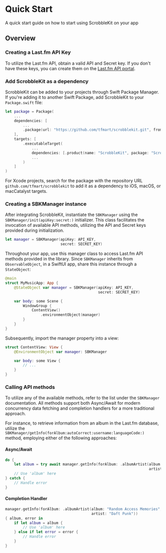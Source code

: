 # Quick Start

A quick start guide on how to start using ScrobbleKit on your app

## Overview

### Creating a Last.fm API Key

To utilize the Last.fm API, obtain a valid API and Secret key. If you don't have these keys, you can create them on the [Last.fm API portal](https://www.last.fm/api/account/create).

### Add ScrobbleKit as a dependency

ScrobbleKit can be added to your projects through Swift Package Manager. If you're adding it to another Swift Package, add ScrobbleKit to your `Package.swift` file:

```swift
let package = Package(
    ...
    dependencies: [
        ...
        .package(url: "https://github.com/tfmart/scrobblekit.git", from: "0.1.0")
    ],
    targets: [
        .executableTarget(
            ...
            dependencies: [.product(name: "ScrobbleKit", package: "ScrobbleKit")],
            ...
        )
    ]
)
```

For Xcode projects, search for the package with the repository URL `github.com/tfmart/scrobblekit` to add it as a dependency to iOS, macOS, or macCatalyst targets.

### Creating a SBKManager instance

After integrating ScrobbleKit, instantiate the ``SBKManager`` using the ``SBKManager/init(apiKey:secret:)`` initializer. This class facilitates the invocation of available API methods, utilizing the API and Secret keys provided during initialization.

```swift
let manager = SBKManager(apiKey: API_KEY,
                         secret: SECRET_KEY)
```

Throughout your app, use this manager class to access Last.fm API methods provided in the library. Since ``SBKManager`` inherits from `ObservableObject`, in a SwiftUI app, share this instance through a `StateObject`:

```swift
@main
struct MyMusicApp: App {
    @StateObject var manager = SBKManager(apiKey: API_KEY,
                                          secret: SECRET_KEY)

    var body: some Scene {
        WindowGroup {
            ContentView()
                .environmentObject(manager)
        }
    }
}
```

Subsequently, import the manager property into a view:

```swift
struct ContentView: View {
    @EnvironmentObject var manager: SBKManager

    var body: some View {
        // ...
    }
}

```

### Calling API methods

To utilize any of the available methods, refer to the list under the ``SBKManager`` documentation. All methods support both Async/Await for modern concurrency data fetching and completion handlers for a more traditional approach.

For instance, to retrieve information from an album in the Last.fm database, utilize the  ``SBKManager/getInfo(forAlbum:autoCorrect:username:languageCode:)`` method, employing either of the following approaches:

#### Async/Await

```swift
do {
    let album = try await manager.getInfo(forAlbum: .albumArtist(album: "Random Access Memories",
                                                                 artist: "Daft Punk"))
    // Use 'album' here
} catch {
    // Handle error
}
```

#### Completion Handler

```swift
manager.getInfo(forAlbum: .albumArtist(album: "Random Access Memories",
                                       artist: "Daft Punk"))
{ album, error in
    if let album = album {
        // Use 'album' here
    } else if let error = error {
        // Handle error
    }
}
```
